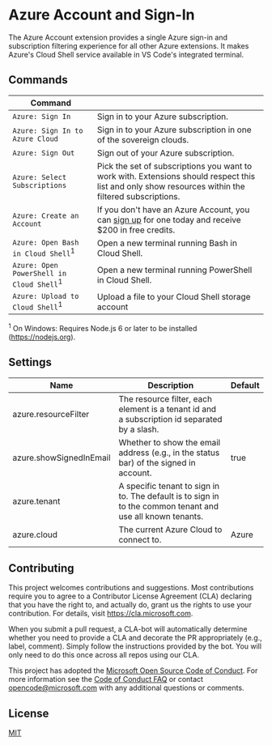 # Azure Account and Sign-In
The Azure Account extension provides a single Azure sign-in and subscription filtering experience for all other Azure extensions. It makes Azure's Cloud Shell service available in VS Code's integrated terminal.

## Commands


| Command |  |
| --- | --- |
| `Azure: Sign In`  | Sign in to your Azure subscription.
| `Azure: Sign In to Azure Cloud` | Sign in to your Azure subscription in one of the sovereign clouds.
| `Azure: Sign Out` | Sign out of your Azure subscription.
| `Azure: Select Subscriptions` | Pick the set of subscriptions you want to work with. Extensions should respect this list and only show resources within the filtered subscriptions.
| `Azure: Create an Account`  | If you don't have an Azure Account, you can [sign up](https://azure.microsoft.com/en-us/free/?utm_source=campaign&utm_campaign=vscode-azure-account&mktingSource=vscode-azure-account) for one today and receive $200 in free credits.
| `Azure: Open Bash in Cloud Shell`<sup>1</sup> | Open a new terminal running Bash in Cloud Shell.
| `Azure: Open PowerShell in Cloud Shell`<sup>1</sup> | Open a new terminal running PowerShell in Cloud Shell.
| `Azure: Upload to Cloud Shell`<sup>1</sup> | Upload a file to your Cloud Shell storage account
<sup>1</sup> On Windows: Requires Node.js 6 or later to be installed (https://nodejs.org).

## Settings

| Name | Description | Default |
| --- | --- | --- |
| azure.resourceFilter | The resource filter, each element is a tenant id and a subscription id separated by a slash.	 |
| azure.showSignedInEmail | Whether to show the email address (e.g., in the status bar) of the signed in account.	 | true
| azure.tenant | A specific tenant to sign in to. The default is to sign in to the common tenant and use all known tenants. |
| azure.cloud | The current Azure Cloud to connect to. | Azure

## Contributing

This project welcomes contributions and suggestions.  Most contributions require you to agree to a
Contributor License Agreement (CLA) declaring that you have the right to, and actually do, grant us
the rights to use your contribution. For details, visit https://cla.microsoft.com.

When you submit a pull request, a CLA-bot will automatically determine whether you need to provide
a CLA and decorate the PR appropriately (e.g., label, comment). Simply follow the instructions
provided by the bot. You will only need to do this once across all repos using our CLA.

This project has adopted the [Microsoft Open Source Code of Conduct](https://opensource.microsoft.com/codeofconduct/).
For more information see the [Code of Conduct FAQ](https://opensource.microsoft.com/codeofconduct/faq/) or
contact [opencode@microsoft.com](mailto:opencode@microsoft.com) with any additional questions or comments.

## License
[MIT](LICENSE.md)
